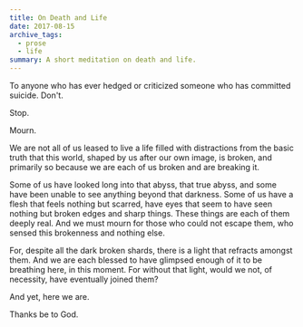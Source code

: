```yaml
---
title: On Death and Life
date: 2017-08-15
archive_tags:
  - prose
  - life
summary: A short meditation on death and life.
---
```

To anyone who has ever hedged or criticized someone who has committed suicide. Don't.

Stop.

Mourn.

We are not all of us leased to live a life filled with distractions from the basic truth that this world, shaped by us after our own image, is broken, and primarily so because we are each of us broken and are breaking it.

Some of us have looked long into that abyss, that true abyss, and some have been unable to see anything beyond that darkness. Some of us have a flesh that feels nothing but scarred, have eyes that seem to have seen nothing but broken edges and sharp things. These things are each of them deeply real. And we must mourn for those who could not escape them, who sensed this brokenness and nothing else.

For, despite all the dark broken shards, there is a light that refracts amongst them. And we are each blessed to have glimpsed enough of it to be breathing here, in this moment. For without that light, would we not, of necessity, have eventually joined them?

And yet, here we are.

Thanks be to God.
